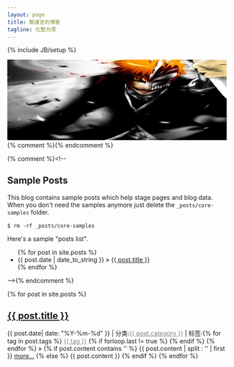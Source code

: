 ```yaml
---
layout: page
title: 甄谨言的博客
tagline: 化整为零
---
```

{% include JB/setup %}

<section role="banner">
  <img src="/images/banner.jpg" />
</section>
{% comment %}<!--
这是一个开放的个人主页，如果您对网页设计有什么想法，欢迎留言^_^。（点击"[Feedback](https://github.com/Adominick/Feedback/issues/new)”按钮）

<form action="https://github.com/Adominick/Feedback/issues/new" align="right" target="_blank">
    <input class="btn" type="submit" value="Feedback">
</form>
-->{% endcomment %}

{% comment %}<!--
  ## Sample Posts

This blog contains sample posts which help stage pages and blog data.
When you don't need the samples anymore just delete the `_posts/core-samples` folder.


    $ rm -rf _posts/core-samples


Here's a sample "posts list".

<ul class="posts">
  {% for post in site.posts %}
    <li><span>{{ post.date | date_to_string }}</span> &raquo; <a href="{{ BASE_PATH }}{{ post.url }}">{{ post.title }}</a></li>
  {% endfor %}
</ul>
-->{% endcomment %}



  {% for post in site.posts %}
  <table>
      <tr>
       <a href="{{ BASE_PATH }}{{ post.url }}"><h2>{{ post.title }}</h2></a></li>
       <span>{{ post.date| date: "%Y-%m-%d" }} | 分类:<a href="{{ BASE_PATH }}/categories.html" style="color:grey">{{ post.category }}</a> | 标签:{% for tag in post.tags %} <a href="{{ BASE_PATH }}/tags.html" style="color:grey">{{ tag }}</a> {% if forloop.last != true %} {% endif %} {% endfor %}
      &raquo;</span>
      {% if post.content contains '<!-- more -->' %}
      {{ post.content | split : '<!-- more -->' | first }}
      <a href="{{ BASE_PATH }}{{ post.url }}" title="Read more...">more...</a>
      {% else %}
      {{ post.content }}
      {% endif %}
    </tr>
  {% endfor %}
</table>
